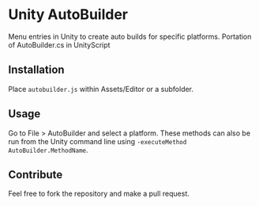 # Unity AutoBuilder
Menu entries in Unity to create auto builds for specific platforms. Portation of AutoBuilder.cs in UnityScript

## Installation
Place `autobuilder.js` within Assets/Editor or a subfolder.
 
## Usage
Go to File > AutoBuilder and select a platform. These methods can also be run from the Unity command line using `-executeMethod AutoBuilder.MethodName`.

## Contribute
Feel free to fork the repository and make a pull request.
